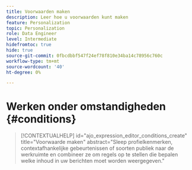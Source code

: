 ```yaml
---
title: Voorwaarden maken
description: Leer hoe u voorwaarden kunt maken
feature: Personalization
topic: Personalization
role: Data Engineer
level: Intermediate
hidefromtoc: true
hide: true
source-git-commit: 0fbcdbbf547f24ef78f810e34ba14c78956c760c
workflow-type: tm+mt
source-wordcount: '40'
ht-degree: 0%

---
```



# Werken onder omstandigheden {#conditions}

>[!CONTEXTUALHELP]
>id="ajo_expression_editor_conditions_create"
>title="Voorwaarde maken"
>abstract="Sleep profielkenmerken, contextafhankelijke gebeurtenissen of soorten publiek naar de werkruimte en combineer ze om regels op te stellen die bepalen welke inhoud in uw berichten moet worden weergegeven."
